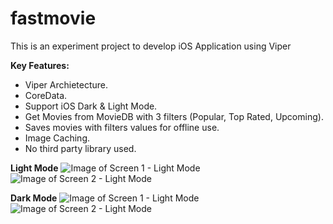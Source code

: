 # fastmovie
This is an experiment project to develop iOS Application using Viper

**Key Features:**

* Viper Archietecture.
* CoreData.
* Support iOS Dark & Light Mode.
* Get Movies from MovieDB with 3 filters (Popular, Top Rated, Upcoming).
* Saves movies with filters values for offline use.
* Image Caching.
* No third party library used.


**Light Mode**
![Image of Screen 1 - Light Mode](https://github.com/tahamuneeb/fastmovie/blob/master/screenshots/1.png)
![Image of Screen 2 - Light Mode](https://github.com/tahamuneeb/fastmovie/blob/master/screenshots/2.png)

**Dark Mode**
![Image of Screen 1 - Light Mode](https://github.com/tahamuneeb/fastmovie/blob/master/screenshots/3.png)
![Image of Screen 2 - Light Mode](https://github.com/tahamuneeb/fastmovie/blob/master/screenshots/4.png)
